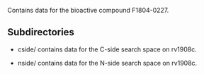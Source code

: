 Contains data for the bioactive compound F1804-0227.

## Subdirectories

- cside/ contains data for the C-side search space on rv1908c.

- nside/ contains data for the N-side search space on rv1908c.

